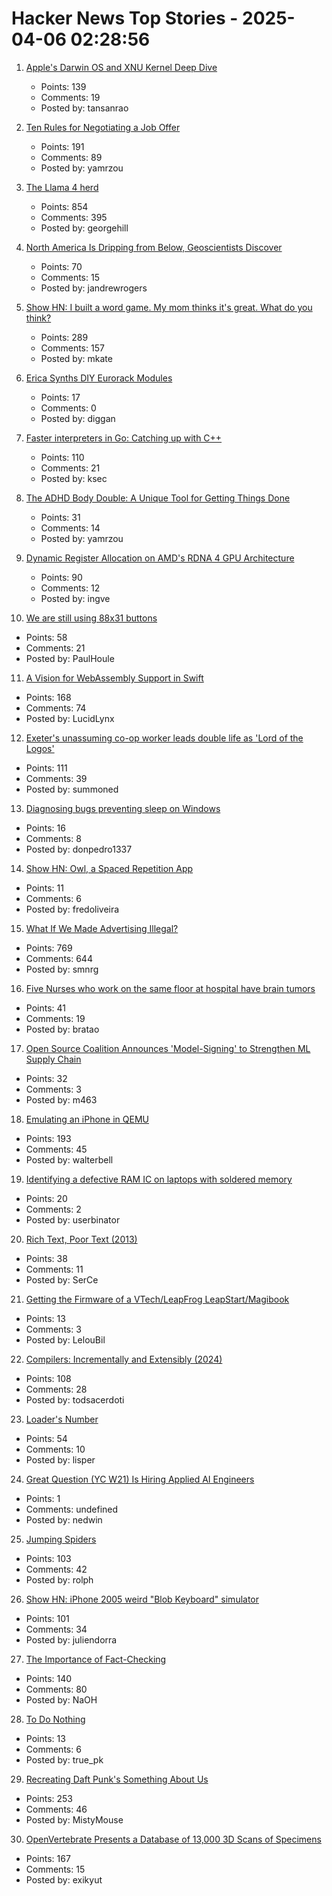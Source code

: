 # Hacker News Top Stories - 2025-04-06 02:28:56

1. [Apple's Darwin OS and XNU Kernel Deep Dive](https://tansanrao.com/blog/2025/04/xnu-kernel-and-darwin-evolution-and-architecture/)
   - Points: 139
   - Comments: 19
   - Posted by: tansanrao

2. [Ten Rules for Negotiating a Job Offer](https://haseebq.com/my-ten-rules-for-negotiating-a-job-offer/)
   - Points: 191
   - Comments: 89
   - Posted by: yamrzou

3. [The Llama 4 herd](https://ai.meta.com/blog/llama-4-multimodal-intelligence/)
   - Points: 854
   - Comments: 395
   - Posted by: georgehill

4. [North America Is Dripping from Below, Geoscientists Discover](https://www.jsg.utexas.edu/news/2025/04/north-america-is-dripping-from-below-geoscientists-discover/)
   - Points: 70
   - Comments: 15
   - Posted by: jandrewrogers

5. [Show HN: I built a word game. My mom thinks it's great. What do you think?](https://www.whatsit.today/)
   - Points: 289
   - Comments: 157
   - Posted by: mkate

6. [Erica Synths DIY Eurorack Modules](https://github.com/erica-synths/diy-eurorack)
   - Points: 17
   - Comments: 0
   - Posted by: diggan

7. [Faster interpreters in Go: Catching up with C++](https://planetscale.com/blog/faster-interpreters-in-go-catching-up-with-cpp)
   - Points: 110
   - Comments: 21
   - Posted by: ksec

8. [The ADHD Body Double: A Unique Tool for Getting Things Done](https://add.org/the-body-double/)
   - Points: 31
   - Comments: 14
   - Posted by: yamrzou

9. [Dynamic Register Allocation on AMD's RDNA 4 GPU Architecture](https://chipsandcheese.com/p/dynamic-register-allocation-on-amds)
   - Points: 90
   - Comments: 12
   - Posted by: ingve

10. [We are still using 88x31 buttons](https://ultrasciencelabs.com/lab-notes/why-we-are-still-using-88x31-buttons)
   - Points: 58
   - Comments: 21
   - Posted by: PaulHoule

11. [A Vision for WebAssembly Support in Swift](https://forums.swift.org/t/pitch-a-vision-for-webassembly-support-in-swift/79060)
   - Points: 168
   - Comments: 74
   - Posted by: LucidLynx

12. [Exeter's unassuming co-op worker leads double life as 'Lord of the Logos'](https://www.devonlive.com/whats-on/whats-on-news/exeters-unassuming-co-op-worker-10039941)
   - Points: 111
   - Comments: 39
   - Posted by: summoned

13. [Diagnosing bugs preventing sleep on Windows](https://peteronprogramming.wordpress.com/2025/04/02/diagnosing-bugs-preventing-sleep-on-windows/)
   - Points: 16
   - Comments: 8
   - Posted by: donpedro1337

14. [Show HN: Owl, a Spaced Repetition App](https://owl.cards)
   - Points: 11
   - Comments: 6
   - Posted by: fredoliveira

15. [What If We Made Advertising Illegal?](https://simone.org/advertising/)
   - Points: 769
   - Comments: 644
   - Posted by: smnrg

16. [Five Nurses who work on the same floor at hospital have brain tumors](https://www.nbcnews.com/news/us-news/5-nurses-work-floor-massachusetts-hospital-brain-tumors-rcna199798)
   - Points: 41
   - Comments: 19
   - Posted by: bratao

17. [Open Source Coalition Announces 'Model-Signing' to Strengthen ML Supply Chain](https://pypi.org/project/model-signing/)
   - Points: 32
   - Comments: 3
   - Posted by: m463

18. [Emulating an iPhone in QEMU](https://eshard.com/posts/emulating-ios-14-with-qemu)
   - Points: 193
   - Comments: 45
   - Posted by: walterbell

19. [Identifying a defective RAM IC on laptops with soldered memory](https://blog.piernov.org/identifying-defective-ram-ic/)
   - Points: 20
   - Comments: 2
   - Posted by: userbinator

20. [Rich Text, Poor Text (2013)](https://laemeur.sdf.org/words/D29.html)
   - Points: 38
   - Comments: 11
   - Posted by: SerCe

21. [Getting the Firmware of a VTech/LeapFrog LeapStart/Magibook](https://leloubil.prose.sh/leapstart-1)
   - Points: 13
   - Comments: 3
   - Posted by: LelouBil

22. [Compilers: Incrementally and Extensibly (2024)](https://okmij.org/ftp/tagless-final/Compiler/index.html)
   - Points: 108
   - Comments: 28
   - Posted by: todsacerdoti

23. [Loader's Number](https://googology.fandom.com/wiki/Loader%27s_number)
   - Points: 54
   - Comments: 10
   - Posted by: lisper

24. [Great Question (YC W21) Is Hiring Applied AI Engineers](https://www.ycombinator.com/companies/great-question/jobs/AtPa8pe-ai-engineer)
   - Points: 1
   - Comments: undefined
   - Posted by: nedwin

25. [Jumping Spiders](https://digital.tnconservationist.org/publication/?i=663361&article_id=3697028&view=articleBrowser)
   - Points: 103
   - Comments: 42
   - Posted by: rolph

26. [Show HN: iPhone 2005 weird "Blob Keyboard" simulator](undefined)
   - Points: 101
   - Comments: 34
   - Posted by: juliendorra

27. [The Importance of Fact-Checking](https://lithub.com/on-the-episode-that-changed-ira-glasss-this-american-life-forever/)
   - Points: 140
   - Comments: 80
   - Posted by: NaOH

28. [To Do Nothing](https://shilin.ca/to-do-nothing/)
   - Points: 13
   - Comments: 6
   - Posted by: true_pk

29. [Recreating Daft Punk's Something About Us](https://thoughts-and-things.ghost.io/recreating-daft-punks-something-about-us/)
   - Points: 253
   - Comments: 46
   - Posted by: MistyMouse

30. [OpenVertebrate Presents a Database of 13,000 3D Scans of Specimens](https://www.openculture.com/2024/03/openvertebrate-presents-a-massive-database-of-13000-3d-scans-of-vertebrate-specimens.html)
   - Points: 167
   - Comments: 15
   - Posted by: exikyut


